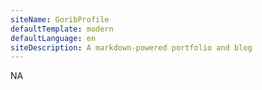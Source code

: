 ```yaml
---
siteName: GoribProfile
defaultTemplate: modern
defaultLanguage: en
siteDescription: A markdown-powered portfolio and blog
---
```


NA
